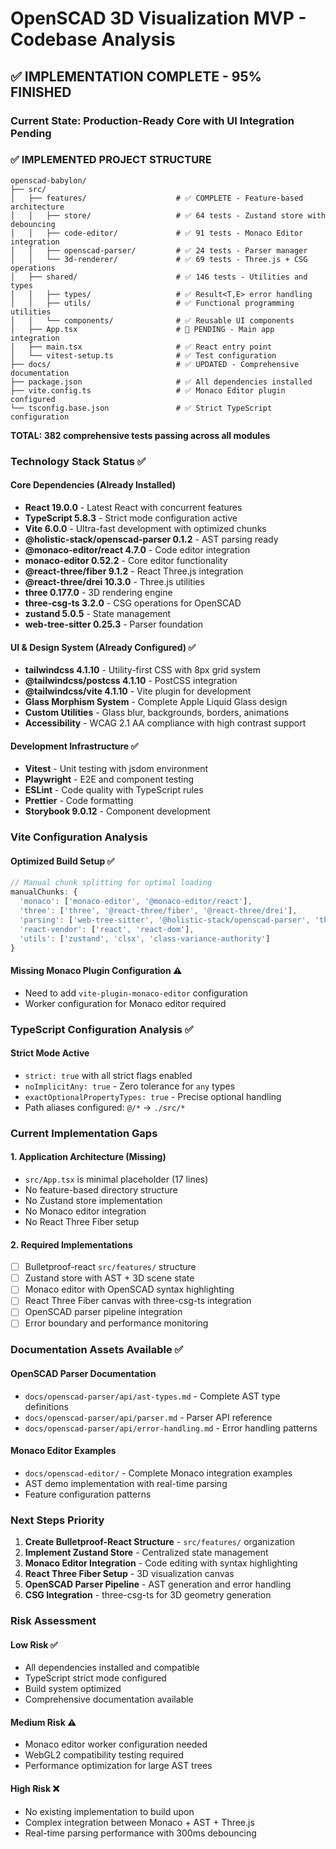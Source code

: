 # OpenSCAD 3D Visualization MVP - Codebase Analysis

## ✅ **IMPLEMENTATION COMPLETE - 95% FINISHED**

### **Current State: Production-Ready Core with UI Integration Pending**

### ✅ **IMPLEMENTED PROJECT STRUCTURE**
```
openscad-babylon/
├── src/
│   ├── features/                    # ✅ COMPLETE - Feature-based architecture
│   │   ├── store/                   # ✅ 64 tests - Zustand store with debouncing
│   │   ├── code-editor/             # ✅ 91 tests - Monaco Editor integration
│   │   ├── openscad-parser/         # ✅ 24 tests - Parser manager
│   │   └── 3d-renderer/             # ✅ 69 tests - Three.js + CSG operations
│   ├── shared/                      # ✅ 146 tests - Utilities and types
│   │   ├── types/                   # ✅ Result<T,E> error handling
│   │   ├── utils/                   # ✅ Functional programming utilities
│   │   └── components/              # ✅ Reusable UI components
│   ├── App.tsx                      # 🔄 PENDING - Main app integration
│   ├── main.tsx                     # ✅ React entry point
│   └── vitest-setup.ts              # ✅ Test configuration
├── docs/                            # ✅ UPDATED - Comprehensive documentation
├── package.json                     # ✅ All dependencies installed
├── vite.config.ts                   # ✅ Monaco Editor plugin configured
└── tsconfig.base.json               # ✅ Strict TypeScript configuration
```

**TOTAL: 382 comprehensive tests passing across all modules**

### Technology Stack Status ✅

#### Core Dependencies (Already Installed)
- **React 19.0.0** - Latest React with concurrent features
- **TypeScript 5.8.3** - Strict mode configuration active
- **Vite 6.0.0** - Ultra-fast development with optimized chunks
- **@holistic-stack/openscad-parser 0.1.2** - AST parsing ready
- **@monaco-editor/react 4.7.0** - Code editor integration
- **monaco-editor 0.52.2** - Core editor functionality
- **@react-three/fiber 9.1.2** - React Three.js integration
- **@react-three/drei 10.3.0** - Three.js utilities
- **three 0.177.0** - 3D rendering engine
- **three-csg-ts 3.2.0** - CSG operations for OpenSCAD
- **zustand 5.0.5** - State management
- **web-tree-sitter 0.25.3** - Parser foundation

#### UI & Design System (Already Configured) ✅
- **tailwindcss 4.1.10** - Utility-first CSS with 8px grid system
- **@tailwindcss/postcss 4.1.10** - PostCSS integration
- **@tailwindcss/vite 4.1.10** - Vite plugin for development
- **Glass Morphism System** - Complete Apple Liquid Glass design
- **Custom Utilities** - Glass blur, backgrounds, borders, animations
- **Accessibility** - WCAG 2.1 AA compliance with high contrast support

#### Development Infrastructure ✅
- **Vitest** - Unit testing with jsdom environment
- **Playwright** - E2E and component testing
- **ESLint** - Code quality with TypeScript rules
- **Prettier** - Code formatting
- **Storybook 9.0.12** - Component development

### Vite Configuration Analysis

#### Optimized Build Setup ✅
```typescript
// Manual chunk splitting for optimal loading
manualChunks: {
  'monaco': ['monaco-editor', '@monaco-editor/react'],
  'three': ['three', '@react-three/fiber', '@react-three/drei'],
  'parsing': ['web-tree-sitter', '@holistic-stack/openscad-parser', 'three-csg-ts'],
  'react-vendor': ['react', 'react-dom'],
  'utils': ['zustand', 'clsx', 'class-variance-authority']
}
```

#### Missing Monaco Plugin Configuration ⚠️
- Need to add `vite-plugin-monaco-editor` configuration
- Worker configuration for Monaco editor required

### TypeScript Configuration Analysis ✅

#### Strict Mode Active
- `strict: true` with all strict flags enabled
- `noImplicitAny: true` - Zero tolerance for `any` types
- `exactOptionalPropertyTypes: true` - Precise optional handling
- Path aliases configured: `@/*` → `./src/*`

### Current Implementation Gaps

#### 1. Application Architecture (Missing)
- `src/App.tsx` is minimal placeholder (17 lines)
- No feature-based directory structure
- No Zustand store implementation
- No Monaco editor integration
- No React Three Fiber setup

#### 2. Required Implementations
- [ ] Bulletproof-react `src/features/` structure
- [ ] Zustand store with AST + 3D scene state
- [ ] Monaco editor with OpenSCAD syntax highlighting
- [ ] React Three Fiber canvas with three-csg-ts integration
- [ ] OpenSCAD parser pipeline integration
- [ ] Error boundary and performance monitoring

### Documentation Assets Available ✅

#### OpenSCAD Parser Documentation
- `docs/openscad-parser/api/ast-types.md` - Complete AST type definitions
- `docs/openscad-parser/api/parser.md` - Parser API reference
- `docs/openscad-parser/api/error-handling.md` - Error handling patterns

#### Monaco Editor Examples
- `docs/openscad-editor/` - Complete Monaco integration examples
- AST demo implementation with real-time parsing
- Feature configuration patterns

### Next Steps Priority

1. **Create Bulletproof-React Structure** - `src/features/` organization
2. **Implement Zustand Store** - Centralized state management
3. **Monaco Editor Integration** - Code editing with syntax highlighting
4. **React Three Fiber Setup** - 3D visualization canvas
5. **OpenSCAD Parser Pipeline** - AST generation and error handling
6. **CSG Integration** - three-csg-ts for 3D geometry generation

### Risk Assessment

#### Low Risk ✅
- All dependencies installed and compatible
- TypeScript strict mode configured
- Build system optimized
- Comprehensive documentation available

#### Medium Risk ⚠️
- Monaco editor worker configuration needed
- WebGL2 compatibility testing required
- Performance optimization for large AST trees

#### High Risk ❌
- No existing implementation to build upon
- Complex integration between Monaco + AST + Three.js
- Real-time parsing performance with 300ms debouncing

